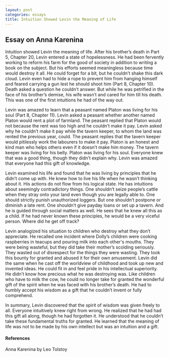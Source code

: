 ```yaml
---
layout: post
categories: essays
title: Intuition Showed Levin the Meaning of Life
---
```


## Essay on Anna Karenina

Intuition showed Levin the meaning of life. After his brother’s death in Part 5, Chapter 20, Levin entered a state of hopelessness. He had been fervently working to reform his farm for the good of society in addition to writing a book on the subject. But his efforts seemed meaningless because time would destroy it all. He could forget for a bit, but he couldn’t shake this dark cloud. Levin even had to hide a rope to prevent him from hanging himself and feared carrying a gun lest he should shoot him (Part 8, Chapter 10). Death asked a question he couldn’t answer. But while he was petrified in the face of his brother’s demise, his wife wasn’t and cared for him till his death. This was one of the first intuitions he had of the way out.


Levin was amazed to learn that a peasant named Platon was living for his soul (Part 8, Chapter 11). Levin asked a peasant whether another named Platon would rent a plot of farmland. The peasant replied that Platon would not because the rent was too high and he couldn’t make it pay. Levin asked why he couldn’t make it pay while the tavern keeper, to whom the land was rented the previous year, could. The peasant replies that the tavern keeper would pitilessly work the labourers to make it pay. Platon is an honest and kind man who helps others even if it doesn’t make him money. The tavern keeper was living for his belly. Platon was living for his soul. Everyone knew that was a good thing, though they didn’t explain why. Levin was amazed that everyone had this gift of knowledge.


Levin examined his life and found that he was living by principles that he didn’t come up with. He knew how to live his life when he wasn’t thinking about it. His actions do not flow from his logical state. He has intuitions about seemingly contradictory things. One shouldn’t seize people’s cattle when they stray onto your land even though you are legally able to. One should strictly punish unauthorized loggers. But one shouldn’t postpone or diminish a late rent. One shouldn’t give payday loans or set up a tavern. And he is guided through social matters as well. He sees that he knew all this as a child. If he had never known these principles, he would be a very viceful person. Where did he get off track?


Levin analogized his situation to children who destroy what they don’t appreciate. He recalled one incident where Dolly’s children were cooking raspberries in teacups and pouring milk into each other's mouths. They were being wasteful, but they did take their mother’s scolding seriously. They wasted out of disrespect for the things they were wasting. They took this bounty for granted and abused it for their own amusement. Levin did the same when he cast off the worldview of childhood and took up new and invented ideas. He could fit in and feel pride in his intellectual superiority. He didn’t know how precious what he was destroying was. Like children who have to milk the cow, he could no longer take for granted the wonderful gift of the spirit when he was faced with his brother’s death. He had to humbly accept his wisdom as a gift that he couldn’t invent or fully comprehend.


In summary, Levin discovered that the spirit of wisdom was given freely to all. Everyone intuitively knew right from wrong. He realized that he had had this gift all along, though he had forgotten it. He understood that he couldn’t take these fundamental truths for granted. He learned that the meaning of life was not to be made by his own intellect but was an intuition and a gift.

#### References

Anna Karenina by Leo Tolstoy







